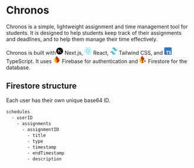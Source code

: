 # Chronos

Chronos is a simple, lightweight assignment and time management tool for students. It is designed to help students keep track of their assignments and deadlines, and to help them manage their time effectively.

Chronos is built with<img src="/github/images/next/logo.svg" width="20" height="20"> Next.js, <img src="/github/images/react/logo.svg" width="20" height="20"> React, <img src="/github/images/tailwind/logo.svg" width="20" height="20"> Tailwind CSS, and <img src="/github/images/typescript/logo.svg" width="20" height="20"> TypeScript. It uses <img src="/github/images/firebase/logo.svg" width="20" height="20"> Firebase for authentication and <img src="/github/images/firebase/firestore.svg" width="20" height="20"> Firestore for the database.

## Firestore structure

Each user has their own unique base64 ID.

```
schedules
  - userID
    - assignments
      - assignmentID
        - title
        - type
        - timestamp
        - endTimestamp
        - description
```

[//]: # (Image references for the README.md)

[Firebase]: /github/images/firebase/logo.svg
[Firebase-Firestore]: /github/images/firebase/firestore.svg
[Firebase-Authentication]: /github/images/firebase/authentication.svg
[Next]: /github/images/next/logo.svg
[React]: /github/images/react/logo.svg
[Tailwind]: /github/images/tailwind/logo.svg
[TypeScript]: /github/images/typescript/logo.svg